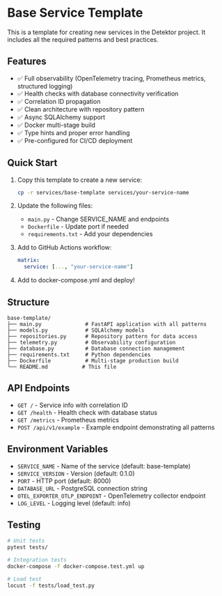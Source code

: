 # Base Service Template

This is a template for creating new services in the Detektor project. It includes all the required patterns and best practices.

## Features

- ✅ Full observability (OpenTelemetry tracing, Prometheus metrics, structured logging)
- ✅ Health checks with database connectivity verification
- ✅ Correlation ID propagation
- ✅ Clean architecture with repository pattern
- ✅ Async SQLAlchemy support
- ✅ Docker multi-stage build
- ✅ Type hints and proper error handling
- ✅ Pre-configured for CI/CD deployment

## Quick Start

1. Copy this template to create a new service:
   ```bash
   cp -r services/base-template services/your-service-name
   ```

2. Update the following files:
   - `main.py` - Change SERVICE_NAME and endpoints
   - `Dockerfile` - Update port if needed
   - `requirements.txt` - Add your dependencies

3. Add to GitHub Actions workflow:
   ```yaml
   matrix:
     service: [..., "your-service-name"]
   ```

4. Add to docker-compose.yml and deploy!

## Structure

```
base-template/
├── main.py              # FastAPI application with all patterns
├── models.py            # SQLAlchemy models
├── repositories.py      # Repository pattern for data access
├── telemetry.py         # Observability configuration
├── database.py          # Database connection management
├── requirements.txt     # Python dependencies
├── Dockerfile           # Multi-stage production build
└── README.md           # This file
```

## API Endpoints

- `GET /` - Service info with correlation ID
- `GET /health` - Health check with database status
- `GET /metrics` - Prometheus metrics
- `POST /api/v1/example` - Example endpoint demonstrating all patterns

## Environment Variables

- `SERVICE_NAME` - Name of the service (default: base-template)
- `SERVICE_VERSION` - Version (default: 0.1.0)
- `PORT` - HTTP port (default: 8000)
- `DATABASE_URL` - PostgreSQL connection string
- `OTEL_EXPORTER_OTLP_ENDPOINT` - OpenTelemetry collector endpoint
- `LOG_LEVEL` - Logging level (default: info)

## Testing

```bash
# Unit tests
pytest tests/

# Integration tests
docker-compose -f docker-compose.test.yml up

# Load test
locust -f tests/load_test.py
```
